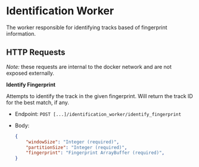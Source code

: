 # Identification Worker

The worker responsible for identifying tracks based of fingerprint information.

## HTTP Requests

*Note:* these requests are internal to the docker network and are not exposed externally.

**Identify Fingerprint**

Attempts to identify the track in the given fingerprint. Will return the track ID for the best match, if any.

* Endpoint: `POST [...]/identification_worker/identify_fingerprint`

* Body:

    ```json
    {
        "windowSize": "Integer (required)",
        "partitionSize": "Integer (required)",
        "fingerprint": "Fingerprint ArrayBuffer (required)",
    }
    ```